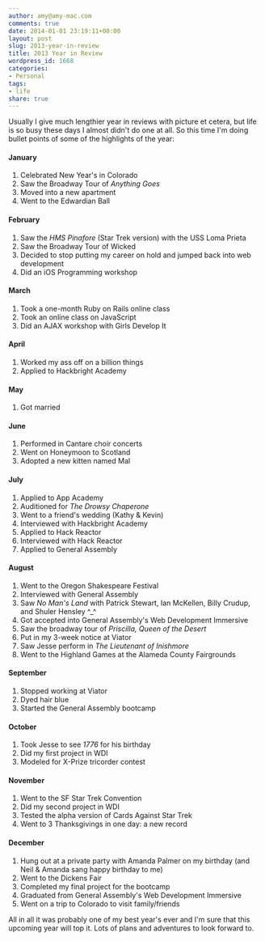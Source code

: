 ```yaml
---
author: amy@amy-mac.com
comments: true
date: 2014-01-01 23:19:11+00:00
layout: post
slug: 2013-year-in-review
title: 2013 Year in Review
wordpress_id: 1668
categories:
- Personal
tags:
- life
share: true
---
```


Usually I give much lengthier year in reviews with picture et cetera, but life is so busy these days I almost didn't do one at all. So this time I'm doing bullet points of some of the highlights of the year:

#### January
	
  1. Celebrated New Year's in Colorado
  2. Saw the Broadway Tour of *Anything Goes*
  3. Moved into a new apartment
  4. Went to the Edwardian Ball

#### February
	
  1. Saw the *HMS Pinafore* (Star Trek version) with the USS Loma Prieta
  2. Saw the Broadway Tour of Wicked
  3. Decided to stop putting my career on hold and jumped back into web development
  4. Did an iOS Programming workshop

#### March
	
  1. Took a one-month Ruby on Rails online class
  2. Took an online class on JavaScript
  3. Did an AJAX workshop with Girls Develop It

#### April
	
  1. Worked my ass off on a billion things
  2. Applied to Hackbright Academy


#### May


  1. Got married

#### June
	
  1. Performed in Cantare choir concerts
  2. Went on Honeymoon to Scotland
  3. Adopted a new kitten named Mal

#### July


  1. Applied to App Academy
  2. Auditioned for *The Drowsy Chaperone*
  3. Went to a friend's wedding (Kathy & Kevin)
  4. Interviewed with Hackbright Academy
  5. Applied to Hack Reactor
  6. Interviewed with Hack Reactor
  7. Applied to General Assembly

#### August
	
  1. Went to the Oregon Shakespeare Festival
  2. Interviewed with General Assembly
  3. Saw *No Man's Land* with Patrick Stewart, Ian McKellen, Billy Crudup, and Shuler Hensley ^_^
  4. Got accepted into General Assembly's Web Development Immersive
  5. Saw the broadway tour of *Priscilla, Queen of the Desert*
  6. Put in my 3-week notice at Viator
  7. Saw Jesse perform in *The Lieutenant of Inishmore*
  8. Went to the Highland Games at the Alameda County Fairgrounds

#### September

  1. Stopped working at Viator
  2. Dyed hair blue
  3. Started the General Assembly bootcamp

#### October
	
  1. Took Jesse to see *1776* for his birthday
  2. Did my first project in WDI
  3. Modeled for X-Prize tricorder contest

#### November
	
  1. Went to the SF Star Trek Convention
  2. Did my second project in WDI
  3. Tested the alpha version of Cards Against Star Trek
  4. Went to 3 Thanksgivings in one day: a new record


#### December
	
  1. Hung out at a private party with Amanda Palmer on my birthday (and Neil & Amanda sang happy birthday to me)
  2. Went to the Dickens Fair
  3. Completed my final project for the bootcamp
  4. Graduated from General Assembly's Web Development Immersive
  5. Went on a trip to Colorado to visit family/friends

All in all it was probably one of my best year's ever and I'm sure that this upcoming year will top it. Lots of plans and adventures to look forward to.